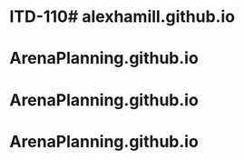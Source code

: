 # ITD-110# alexhamill.github.io
# ArenaPlanning.github.io
# ArenaPlanning.github.io
# ArenaPlanning.github.io
